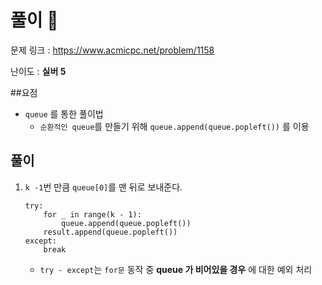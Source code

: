 # 풀이 :notebook:

   문제 링크 : https://www.acmicpc.net/problem/1158
   
   난이도 : __실버 5__
   
##요점
- `queue` 를 통한 풀이법
    - `순환적인 queue`를 만들기 위해 `queue.append(queue.popleft())` 를 이용

## 풀이
1. `k -1`번 만큼 `queue[0]`를 맨 뒤로 보내준다.
    ```
    try:
        for _ in range(k - 1):
            queue.append(queue.popleft())
        result.append(queue.popleft())
    except:
        break
      ```
      - `try - except`는 `for문` 동작 중 __queue 가 비어있을 경우__ 에 대한 예외 처리